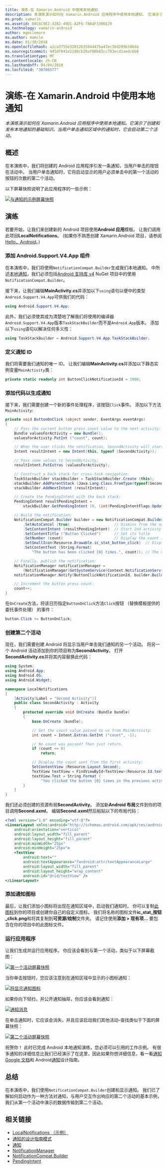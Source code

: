```yaml
---
title: 演练-在 Xamarin.Android 中使用本地通知
description: 本演练演示如何在 Xamarin.Android 应用程序中使用本地通知。 它演示了创建和发布本地通知的基础知识。 当用户单击通知区域中的通知时，它会启动第二个活动。
ms.prod: xamarin
ms.assetid: D8C6C9E2-3282-49D1-A2F6-78A4F3306E29
ms.technology: xamarin-android
author: mgmclemore
ms.author: mamcle
ms.date: 01/30/2018
ms.openlocfilehash: a2ca3755e3201263584447ba47ec36d2096386da
ms.sourcegitcommit: 945df041e2180cb20af08b83cc703ecd1aedc6b0
ms.translationtype: MT
ms.contentlocale: zh-CN
ms.lasthandoff: 04/04/2018
ms.locfileid: "30766577"
---
```

# <a name="walkthrough---using-local-notifications-in-xamarinandroid"></a>演练-在 Xamarin.Android 中使用本地通知

_本演练演示如何在 Xamarin.Android 应用程序中使用本地通知。它演示了创建和发布本地通知的基础知识。当用户单击通知区域中的通知时，它会启动第二个活动。_


## <a name="overview"></a>概述

在本演练中，我们将创建的 Android 应用程序引发一条通知，当用户单击的按钮在活动中。 当用户单击通知时，它将启动显示的用户必须单击中的第一个活动的按钮的次数的第二个活动。

以下屏幕快照说明了此应用程序的一些示例：

[![与通知的示例屏幕快照](local-notifications-walkthrough-images/1-overview-sml.png)](local-notifications-walkthrough-images/1-overview.png#lightbox)



## <a name="walkthrough"></a>演练

若要开始，让我们来创建新的 Android 项目使用**Android 应用**模板。 让我们调用此项目**LocalNotifications**。 (如果你不熟悉创建 Xamarin.Android 项目，请参阅[Hello，Android](~/android/get-started/hello-android/hello-android-quickstart.md)。)


### <a name="add-the-androidsupportv4app-component"></a>添加 Android.Support.V4.App 组件

在本演练中，我们将使用`NotificationCompat.Builder`生成我们本地通知。 中所述[本地通知](~/android/app-fundamentals/notifications/local-notifications.md)，我们必须包括[Android 支持库 v4](https://www.nuget.org/packages/Xamarin.Android.Support.v4/) NuGet 项目中的使用`NotificationCompat.Builder`。

接下来，让我们编辑**MainActivity.cs**并添加以下`using`语句以便中的类型`Android.Support.V4.App`可供我们的代码：

```csharp
using Android.Support.V4.App;
```

此外，我们必须使其成为清楚地了解我们将使用的编译器`Android.Support.V4.App`版本`TaskStackBuilder`而不是`Android.App`版本。 添加以下`using`语句以解决任何多义性：

```csharp
using TaskStackBuilder = Android.Support.V4.App.TaskStackBuilder;
```


### <a name="define-the-notification-id"></a>定义通知 ID

我们将需要我们通知的唯一 ID。 让我们编辑**MainActivity.cs**并添加以下静态实例变量`MainActivity`类：

```csharp
private static readonly int ButtonClickNotificationId = 1000;
```


### <a name="add-code-to-generate-the-notification"></a>添加代码以生成通知

接下来，我们需要创建一个新的事件处理程序，该按钮`Click`事件。 添加以下方法`MainActivity`:

```csharp
private void ButtonOnClick (object sender, EventArgs eventArgs)
{
    // Pass the current button press count value to the next activity:
    Bundle valuesForActivity = new Bundle();
    valuesForActivity.PutInt ("count", count);

    // When the user clicks the notification, SecondActivity will start up.
    Intent resultIntent = new Intent(this, typeof (SecondActivity));

    // Pass some values to SecondActivity:
    resultIntent.PutExtras (valuesForActivity);

    // Construct a back stack for cross-task navigation:
    TaskStackBuilder stackBuilder = TaskStackBuilder.Create (this);
    stackBuilder.AddParentStack (Java.Lang.Class.FromType(typeof(SecondActivity)));
    stackBuilder.AddNextIntent (resultIntent);

    // Create the PendingIntent with the back stack:            
    PendingIntent resultPendingIntent =
        stackBuilder.GetPendingIntent (0, (int)PendingIntentFlags.UpdateCurrent);

    // Build the notification:
    NotificationCompat.Builder builder = new NotificationCompat.Builder (this)
        .SetAutoCancel (true)                    // Dismiss from the notif. area when clicked
        .SetContentIntent (resultPendingIntent)  // Start 2nd activity when the intent is clicked.
        .SetContentTitle ("Button Clicked")      // Set its title
        .SetNumber (count)                       // Display the count in the Content Info
        .SetSmallIcon(Resource.Drawable.ic_stat_button_click)  // Display this icon
        .SetContentText (String.Format(
            "The button has been clicked {0} times.", count)); // The message to display.

    // Finally, publish the notification:
    NotificationManager notificationManager =
        (NotificationManager)GetSystemService(Context.NotificationService);
    notificationManager.Notify(ButtonClickNotificationId, builder.Build());

    // Increment the button press count:
    count++;
}
```

在`OnCreate`方法，将该日历指定`ButtonOnClick`方法`Click`按钮 （替换模板提供的委托事件处理） 的事件：

```csharp
button.Click += ButtonOnClick;
```


### <a name="create-a-second-activity"></a>创建第二个活动

现在，我们需要创建 Android 将显示当用户单击我们通知的另一个活动。 将另一个 Android 活动添加到你的项目称为**SecondActivity**。 打开**SecondActivity.cs**并将其内容替换此代码：

```csharp
using System;
using Android.App;
using Android.OS;
using Android.Widget;

namespace LocalNotifications
{
    [Activity(Label = "Second Activity")]
    public class SecondActivity : Activity
    {
        protected override void OnCreate (Bundle bundle)
        {
            base.OnCreate (bundle);

            // Get the count value passed to us from MainActivity:
            int count = Intent.Extras.GetInt ("count", -1);

            // No count was passed? Then just return.
            if (count <= 0)
                return;

            // Display the count sent from the first activity:
            SetContentView (Resource.Layout.Second);
            TextView textView = FindViewById<TextView>(Resource.Id.textView);
            textView.Text = String.Format (
                "You clicked the button {0} times in the previous activity.", count);
        }
    }
}
```

我们还必须创建的资源布局**SecondActivity**。 添加新**Android 布局**文件到你的项目调用**Second.axml**。 编辑**Second.axml**然后粘贴以下的布局代码：

```xml
<?xml version="1.0" encoding="utf-8"?>
<LinearLayout xmlns:android="http://schemas.android.com/apk/res/android"
    android:orientation="vertical"
    android:layout_width="fill_parent"
    android:layout_height="fill_parent"
    android:minWidth="25px"
    android:minHeight="25px">
    <TextView
        android:text=""
        android:textAppearance="?android:attr/textAppearanceLarge"
        android:layout_width="fill_parent"
        android:layout_height="wrap_content"
        android:id="@+id/textView" />
</LinearLayout>
```


### <a name="add-a-notification-icon"></a>添加通知图标

最后，让我们添加小图标将出现在通知区域中，启动我们通知时。 你可以复制[此图标](local-notifications-walkthrough-images/ic-stat-button-click.png)到你的项目或创建你自己的自定义图标。 我们将名称的图标文件**ic\_stat\_按钮\_click.png**和将其复制到**可资源/绘制**文件夹。 请记住使用**添加 > 现有项...** 要包含在你的项目中的此图标文件。


### <a name="run-the-application"></a>运行应用程序

让我们生成并运行应用程序。 你应该会看到与第一个活动，类似于以下屏幕截图：

[![第一个活动屏幕快照](local-notifications-walkthrough-images/2-start-screen-sml.png)](local-notifications-walkthrough-images/2-start-screen.png#lightbox)

当你单击按钮时，您应该注意到在通知区域中显示的小图标通知：

[![将显示通知图标](local-notifications-walkthrough-images/3-notification-icon-sml.png)](local-notifications-walkthrough-images/3-notification-icon.png#lightbox)

如果你向下轻扫，并公开通知抽屉，你应该会看到通知：

[![通知消息](local-notifications-walkthrough-images/4-notifications-sml.png)](local-notifications-walkthrough-images/4-notifications.png#lightbox)

在单击通知时，它应该会消失，并且应该启动我们其他活动&ndash;查找类似于下面的屏幕快照：

[![第二个活动屏幕快照](local-notifications-walkthrough-images/5-second-activity-sml.png)](local-notifications-walkthrough-images/5-second-activity.png#lightbox)

祝贺你！ 此时已完成 Android 本地通知演练，您必须可以引用的工作示例。 有很多通知的详细信息比我们已经演示了在这里，因此如果你想详细信息，看一看[通知 Google 文档](http://developer.android.com/guide/topics/ui/notifiers/notifications.html)和 Android[通知](http://developer.android.com/design/patterns/notifications.html)设计指南。



## <a name="summary"></a>总结

在本演练中，我们使用`NotificationCompat.Builder`创建和显示通知。 我们已了解如何启动作为一种方法对通知，与用户交互作出响应的第二个活动的基本示例，我们从第一个活动中演示的数据传输到第二个活动。


## <a name="related-links"></a>相关链接

- [LocalNotifications （示例）](https://developer.xamarin.com/samples/monodroid/LocalNotifications/)
- [通知的设计指南模式](http://developer.android.com/design/patterns/notifications.html)
- [通知](https://developer.xamarin.com/api/type/Android.App.Notification/)
- [NotificationManager](https://developer.xamarin.com/api/type/Android.App.NotificationManager/)
- [NotificationCompat.Builder](https://developer.android.com/reference/android/support/v4/app/NotificationCompat.Builder.html)
- [PendingIntent](https://developer.xamarin.com/api/type/Android.App.PendingIntent/)
